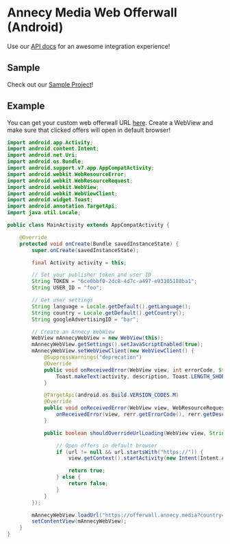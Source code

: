# Annecy Media Web Offerwall (Android)

Use our [API docs](https://admin.annecy.media/docs) for an awesome integration experience!

## Sample

Check out our [Sample Project](https://github.com/gdmobile/annecy-media-api/tree/master/web-offerwall-android/sample)!

## Example

You can get your custom web offerwall URL [here](https://admin.annecy.media/offerwall). Create a WebView and make sure that clicked offers will open in default browser!

``` java
import android.app.Activity;
import android.content.Intent;
import android.net.Uri;
import android.os.Bundle;
import android.support.v7.app.AppCompatActivity;
import android.webkit.WebResourceError;
import android.webkit.WebResourceRequest;
import android.webkit.WebView;
import android.webkit.WebViewClient;
import android.widget.Toast;
import android.annotation.TargetApi;
import java.util.Locale;

public class MainActivity extends AppCompatActivity {

    @Override
    protected void onCreate(Bundle savedInstanceState) {
        super.onCreate(savedInstanceState);

        final Activity activity = this;

        // Set your publisher token and user ID
        String TOKEN = "6ce0bbf0-2dc8-4d7c-a497-e93105188ba1";
        String USER_ID = "foo";

        // Get user settings
        String language = Locale.getDefault().getLanguage();
        String country = Locale.getDefault().getCountry();
        String googleAdvertisingID = "bar";

        // Create an Annecy WebWiew
        WebView mAnnecyWebView = new WebView(this);
        mAnnecyWebView.getSettings().setJavaScriptEnabled(true);
        mAnnecyWebView.setWebViewClient(new WebViewClient() {
            @SuppressWarnings("deprecation")
            @Override
            public void onReceivedError(WebView view, int errorCode, String description, String failingUrl) {
                Toast.makeText(activity, description, Toast.LENGTH_SHORT).show();
            }

            @TargetApi(android.os.Build.VERSION_CODES.M)
            @Override
            public void onReceivedError(WebView view, WebResourceRequest req, WebResourceError rerr) {
                onReceivedError(view, rerr.getErrorCode(), rerr.getDescription().toString(), req.getUrl().toString());
            }

            public boolean shouldOverrideUrlLoading(WebView view, String url) {

                // Open offers in default browser
                if (url != null && url.startsWith("https://")) {
                    view.getContext().startActivity(new Intent(Intent.ACTION_VIEW, Uri.parse(url)));

                    return true;
                } else {
                    return false;
                }
            }
        });

        mAnnecyWebView.loadUrl("https://offerwall.annecy.media?country=" + country + "&language=" + language + "&idfa_gaid=" + googleAdvertisingID + "&token=" + TOKEN + "&user_id=" + USER_ID + "&platform=android");
        setContentView(mAnnecyWebView);
    }
}
```

